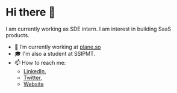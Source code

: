 # Hi there 👋

I am currently working as SDE intern. I am interest in building SaaS products.

- 🌱 I’m currently working at [plane.so](https://plane.so/) 
- 🎓 I'm also a student at SSIPMT.
- 📫 How to reach me: 
  - [LinkedIn](https://www.linkedin.com/in/dakshesh-jain/),
  - [Twitter](https://twitter.com/_dakshesh),
  - [Website](https://dakshesh.me)
